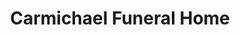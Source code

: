 ---
title: "Carmichael Funeral Home"
url: /fort-wayne/carmichael-funeral-home/
shop: Bestattungen
---
